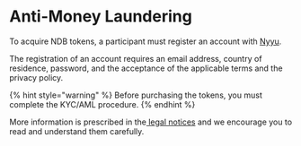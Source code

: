 # Anti-Money Laundering

To acquire NDB tokens, a participant must register an account with [Nyyu](https://nyyu.io).&#x20;

The registration of an account requires an email address, country of residence, password, and the acceptance of the applicable terms and the privacy policy.&#x20;

{% hint style="warning" %}
Before purchasing the tokens, you must complete the KYC/AML procedure.&#x20;
{% endhint %}

More information is prescribed in the[ legal notices](https://app.gitbook.com/s/nScgmMWPOd6VcS1gRvS2/) and we encourage you to read and understand them carefully.
